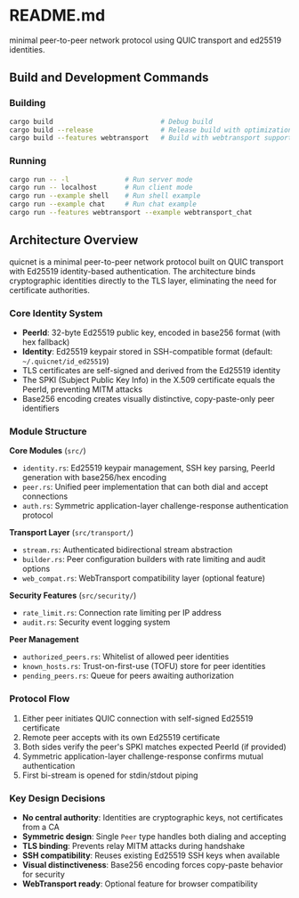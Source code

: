 # README.md

minimal peer-to-peer network protocol using QUIC transport and ed25519 identities.

## Build and Development Commands

### Building
```bash
cargo build                           # Debug build
cargo build --release                 # Release build with optimizations
cargo build --features webtransport   # Build with webtransport support
```

### Running
```bash
cargo run -- -l              # Run server mode
cargo run -- localhost       # Run client mode
cargo run --example shell    # Run shell example
cargo run --example chat     # Run chat example
cargo run --features webtransport --example webtransport_chat
```

## Architecture Overview

quicnet is a minimal peer-to-peer network protocol built on QUIC transport with
Ed25519 identity-based authentication. The architecture binds cryptographic
identities directly to the TLS layer, eliminating the need for certificate
authorities.

### Core Identity System
- **PeerId**: 32-byte Ed25519 public key, encoded in base256 format (with hex
fallback)
- **Identity**: Ed25519 keypair stored in SSH-compatible format (default:
`~/.quicnet/id_ed25519`)
- TLS certificates are self-signed and derived from the Ed25519 identity
- The SPKI (Subject Public Key Info) in the X.509 certificate equals the PeerId,
preventing MITM attacks
- Base256 encoding creates visually distinctive, copy-paste-only peer identifiers

### Module Structure

**Core Modules** (`src/`)
- `identity.rs`: Ed25519 keypair management, SSH key parsing, PeerId generation
with base256/hex encoding
- `peer.rs`: Unified peer implementation that can both dial and accept connections
- `auth.rs`: Symmetric application-layer challenge-response authentication protocol

**Transport Layer** (`src/transport/`)
- `stream.rs`: Authenticated bidirectional stream abstraction
- `builder.rs`: Peer configuration builders with rate limiting and audit options
- `web_compat.rs`: WebTransport compatibility layer (optional feature)

**Security Features** (`src/security/`)
- `rate_limit.rs`: Connection rate limiting per IP address
- `audit.rs`: Security event logging system

**Peer Management**
- `authorized_peers.rs`: Whitelist of allowed peer identities
- `known_hosts.rs`: Trust-on-first-use (TOFU) store for peer identities
- `pending_peers.rs`: Queue for peers awaiting authorization

### Protocol Flow
1. Either peer initiates QUIC connection with self-signed Ed25519 certificate
2. Remote peer accepts with its own Ed25519 certificate
3. Both sides verify the peer's SPKI matches expected PeerId (if provided)
4. Symmetric application-layer challenge-response confirms mutual authentication
5. First bi-stream is opened for stdin/stdout piping

### Key Design Decisions
- **No central authority**: Identities are cryptographic keys, not certificates from a CA
- **Symmetric design**: Single `Peer` type handles both dialing and accepting
- **TLS binding**: Prevents relay MITM attacks during handshake
- **SSH compatibility**: Reuses existing Ed25519 SSH keys when available
- **Visual distinctiveness**: Base256 encoding forces copy-paste behavior for security
- **WebTransport ready**: Optional feature for browser compatibility

